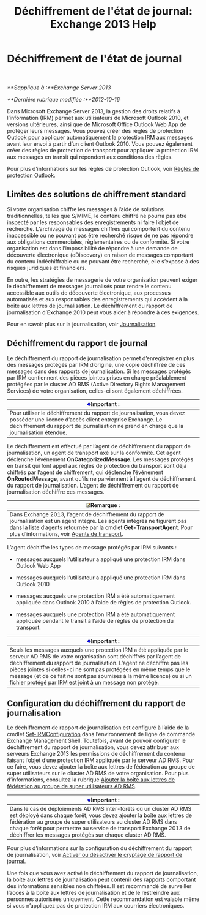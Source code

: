 ﻿---
title: "Déchiffrement de l'état de journal: Exchange 2013 Help"
TOCTitle: Déchiffrement de l'état de journal
ms:assetid: c063e2bd-2444-480d-8b35-73f31064a31b
ms:mtpsurl: https://technet.microsoft.com/fr-fr/library/Dd876936(v=EXCHG.150)
ms:contentKeyID: 50479071
ms.date: 05/23/2018
mtps_version: v=EXCHG.150
ms.translationtype: MT
---

# Déchiffrement de l'état de journal

 

_**Sapplique à :**Exchange Server 2013_

_**Dernière rubrique modifiée :**2012-10-16_

Dans Microsoft Exchange Server 2013, la gestion des droits relatifs à l’information (IRM) permet aux utilisateurs de Microsoft Outlook 2010, et versions ultérieures, ainsi que de Microsoft Office Outlook Web App de protéger leurs messages. Vous pouvez créer des règles de protection Outlook pour appliquer automatiquement la protection IRM aux messages avant leur envoi à partir d’un client Outlook 2010. Vous pouvez également créer des règles de protection de transport pour appliquer la protection IRM aux messages en transit qui répondent aux conditions des règles.

Pour plus d’informations sur les règles de protection Outlook, voir [Règles de protection Outlook](outlook-protection-rules-exchange-2013-help.md).

## Limites des solutions de chiffrement standard

Si votre organisation chiffre les messages à l’aide de solutions traditionnelles, telles que S/MIME, le contenu chiffré ne pourra pas être inspecté par les responsables des enregistrements ni faire l’objet de recherche. L’archivage de messages chiffrés qui comportent du contenu inaccessible ou ne pouvant pas être recherché risque de ne pas répondre aux obligations commerciales, règlementaires ou de conformité. Si votre organisation est dans l’impossibilité de répondre à une demande de découverte électronique (eDiscovery) en raison de messages comportant du contenu indéchiffrable ou ne pouvant être recherché, elle s’expose à des risques juridiques et financiers.

En outre, les stratégies de messagerie de votre organisation peuvent exiger le déchiffrement de messages journalisés pour rendre le contenu accessible aux outils de découverte électronique, aux processus automatisés et aux responsables des enregistrements qui accèdent à la boîte aux lettres de journalisation. Le déchiffrement du rapport de journalisation d’Exchange 2010 peut vous aider à répondre à ces exigences.

Pour en savoir plus sur la journalisation, voir [Journalisation](journaling-exchange-2013-help.md).

## Déchiffrement du rapport de journal

Le déchiffrement du rapport de journalisation permet d’enregistrer en plus des messages protégés par IRM d’origine, une copie déchiffrée de ces messages dans des rapports de journalisation. Si les messages protégés par IRM contiennent des pièces jointes prises en charge préalablement protégées par le cluster AD RMS (Active Directory Rights Management Services) de votre organisation, celles-ci sont également déchiffrées.

<table>
<thead>
<tr class="header">
<th><img src="images/JJ159813.important(EXCHG.150).gif" title="Important" alt="Important" />Important :</th>
</tr>
</thead>
<tbody>
<tr class="odd">
<td>Pour utiliser le déchiffrement du rapport de journalisation, vous devez posséder une licence d’accès client entreprise Exchange. Le déchiffrement du rapport de journalisation ne prend en charge que la journalisation étendue.</td>
</tr>
</tbody>
</table>


Le déchiffrement est effectué par l’agent de déchiffrement du rapport de journalisation, un agent de transport axé sur la conformité. Cet agent déclenche l’événement **OnCategorizedMessage**. Les messages protégés en transit qui font appel aux règles de protection du transport sont déjà chiffrés par l’agent de chiffrement, qui déclenche l’événement **OnRoutedMessage**, avant qu’ils ne parviennent à l’agent de déchiffrement du rapport de journalisation. L’agent de déchiffrement du rapport de journalisation déchiffre ces messages.

<table>
<thead>
<tr class="header">
<th><img src="images/JJ159664.note(EXCHG.150).gif" title="Remarque" alt="Remarque" />Remarque :</th>
</tr>
</thead>
<tbody>
<tr class="odd">
<td>Dans Exchange 2013, l’agent de déchiffrement du rapport de journalisation est un agent intégré. Les agents intégrés ne figurent pas dans la liste d’agents retournée par la cmdlet <strong>Get-TransportAgent</strong>. Pour plus d’informations, voir <a href="transport-agents-exchange-2013-help.md">Agents de transport</a>.</td>
</tr>
</tbody>
</table>


L’agent déchiffre les types de message protégés par IRM suivants :

  - messages auxquels l’utilisateur a appliqué une protection IRM dans Outlook Web App

  - messages auxquels l’utilisateur a appliqué une protection IRM dans Outlook 2010

  - messages auxquels une protection IRM a été automatiquement appliquée dans Outlook 2010 à l’aide de règles de protection Outlook.

  - messages auxquels une protection IRM a été automatiquement appliquée pendant le transit à l’aide de règles de protection du transport.

<table>
<thead>
<tr class="header">
<th><img src="images/JJ159813.important(EXCHG.150).gif" title="Important" alt="Important" />Important :</th>
</tr>
</thead>
<tbody>
<tr class="odd">
<td>Seuls les messages auxquels une protection IRM a été appliquée par le serveur AD RMS de votre organisation sont déchiffrés par l’agent de déchiffrement du rapport de journalisation. L’agent ne déchiffre pas les pièces jointes si celles-ci ne sont pas protégées en même temps que le message (et de ce fait ne sont pas soumises à la même licence) ou si un fichier protégé par IRM est joint à un message non protégé.</td>
</tr>
</tbody>
</table>


## Configuration du déchiffrement du rapport de journalisation

Le déchiffrement de rapport de journalisation est configuré à l’aide de la cmdlet [Set-IRMConfiguration](https://technet.microsoft.com/fr-fr/library/dd979792\(v=exchg.150\)) dans l’environnement de ligne de commande Exchange Management Shell. Toutefois, avant de pouvoir configurer le déchiffrement du rapport de journalisation, vous devez attribuer aux serveurs Exchange 2013 les permissions de déchiffrement du contenu faisant l’objet d’une protection IRM appliquée par le serveur AD RMS. Pour ce faire, vous devez ajouter la boîte aux lettres de fédération au groupe de super utilisateurs sur le cluster AD RMS de votre organisation. Pour plus d’informations, consultez la rubrique [Ajouter la boîte aux lettres de fédération au groupe de super utilisateurs AD RMS](add-the-federation-mailbox-to-the-ad-rms-super-users-group-exchange-2013-help.md).

<table>
<thead>
<tr class="header">
<th><img src="images/JJ159813.important(EXCHG.150).gif" title="Important" alt="Important" />Important :</th>
</tr>
</thead>
<tbody>
<tr class="odd">
<td>Dans le cas de déploiements AD RMS inter-forêts où un cluster AD RMS est déployé dans chaque forêt, vous devez ajouter la boîte aux lettres de fédération au groupe de super utilisateurs au cluster AD RMS dans chaque forêt pour permettre au service de transport Exchange 2013 de déchiffrer les messages protégés sur chaque cluster AD RMS.</td>
</tr>
</tbody>
</table>


Pour plus d’informations sur la configuration du déchiffrement du rapport de journalisation, voir [Activer ou désactiver le cryptage de rapport de journal](enable-or-disable-journal-report-decryption-exchange-2013-help.md).

Une fois que vous avez activé le déchiffrement du rapport de journalisation, la boîte aux lettres de journalisation peut contenir des rapports comportant des informations sensibles non chiffrées. Il est recommandé de surveiller l’accès à la boîte aux lettres de journalisation et de le restreindre aux personnes autorisées uniquement. Cette recommandation est valable même si vous n’appliquez pas de protection IRM aux courriers électroniques.

